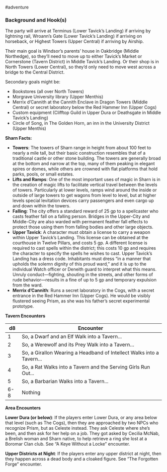  #adventure 

### Background and Hook(s)

The party will arrive at Terminus (Lower Tavick’s Landing) if arriving by lightning rail, Wroann’s Gate (Lower Tavick’s Landing) if arriving on horseback, or Highest Towers (Upper Central) if arriving by Airship.

Their main goal is Windsor’s parents’ house in Oakbridge (Middle Northedge), so they’ll need to move up to either Tavick’s Market or Cornerstone (Tavern District) in Middle Tavick’s Landing. Or their shop is in North Towers (Lower Central), so they’d only need to move west across a bridge to the Central District.

Secondary goals might be:

- Bookstores (all over North Towers)
- Morgrave University library (Upper Menthis)
- Merrix d’Cannith at the Cannith Enclave in Dragon Towers (Middle Central) or secret laboratory below the Red Hammer Inn (Upper Cogs)
- Custom equipment (Clifftop Guild in Upper Dura or Deathsgate in Middle Tavick’s Landing)
- Circle of Song, in The Golden Horn, an inn in the University District (Upper Menthis)

**Sharn Facts:**

- **Towers**: The towers of Sharn range in height from about 100 feet to nearly a mile tall, but their basic construction resembles that of a traditional castle or other stone building. The towers are generally broad at the bottom and narrow at the top, many of them peaking in elegant spires or domes, while others are crowned with flat platforms that hold parks, pools, or small estates.
- **Lifts and Ramps**: One of the most important uses of magic in Sharn is in the creation of magic lifts to facilitate vertical travel between the levels of towers. Particularly at lower levels, ramps wind around the inside or outside of large towers to get wagons from level to level, but at higher levels special levitation devices carry passengers and even cargo up and down within the towers.
- **Falling**:  The city offers a standard reward of 25 gp to a spellcaster who casts feather fall on a falling person. Bridges in the Upper-City and Middle-City are also warded with permanent feather fall effects to protect those using them from falling bodies and other large objects.
- **Upper Tavick**:  A character must obtain a license to carry a weapon within Upper Tavick’s Landing. This license can be obtained at the courthouse in Twelve Pillars, and costs 5 gp.  A different license is required to cast spells within the district; this costs 10 gp and requires the character to specify the spells he wishes to cast.  Upper Tavick’s Landing has a dress code. Inhabitants must dress “in a manner that upholds the solemn dignity of this proud ward,” and it is up to the individual Watch officer or Deneith guard to interpret what this means.  Unruly conduct—fighting, shouting in the streets, and other forms of rude behavior—results in a fine of up to 5 gp and temporary expulsion from the ward.
- **Merrix d’Cannith**: Runs a secret laboratory in the Cogs, with a secret entrance in the Red Hammer Inn (Upper Cogs). He would be visibly flustered seeing Prism, as she was his father’s secret experimental prototype.


**Tavern Encounters**

| d8 | Encounter |
| --- | --- |
| 1 | So, a Dwarf and an Elf Walk into a Tavern... |
| 2 | So, a Werewolf and its Prey Walk into a Tavern… |
| 3 | So, a Girallon Wearing a Headband of Intellect Walks into a Tavern... |
| 4 | So, a Rat Walks into a Tavern and the Serving Girls Run Out... |
| 5 | So, a Barbarian Walks into a Tavern... |
| 6-8 | Nothing |

**Area Encounters**

**Lower Dura (or below)**: If the players enter Lower Dura, or any area below that level (such as The Cogs), then they are approached by two NPCs who recognize Prism, but as Celeste instead. They ask Celeste where she’s been, and then ask for her help on a job. They got asked by Cecilia McNab, a Brelish woman and Sharn native, to help retrieve a ring she lost at a Boromar Clan club. See “A Keye Without a Locke” encounter.

**Upper Districts at Night**: If the players enter any upper district at night, then they happen across a dead body and a cloaked figure. See “The Forgotten Forge” encounter.

